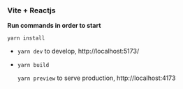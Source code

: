 ### Vite + Reactjs

**Run commands in order to start**

`yarn install`

- `yarn dev` to develop, http://localhost:5173/

- `yarn build`

    `yarn preview` to serve production, http://localhost:4173
